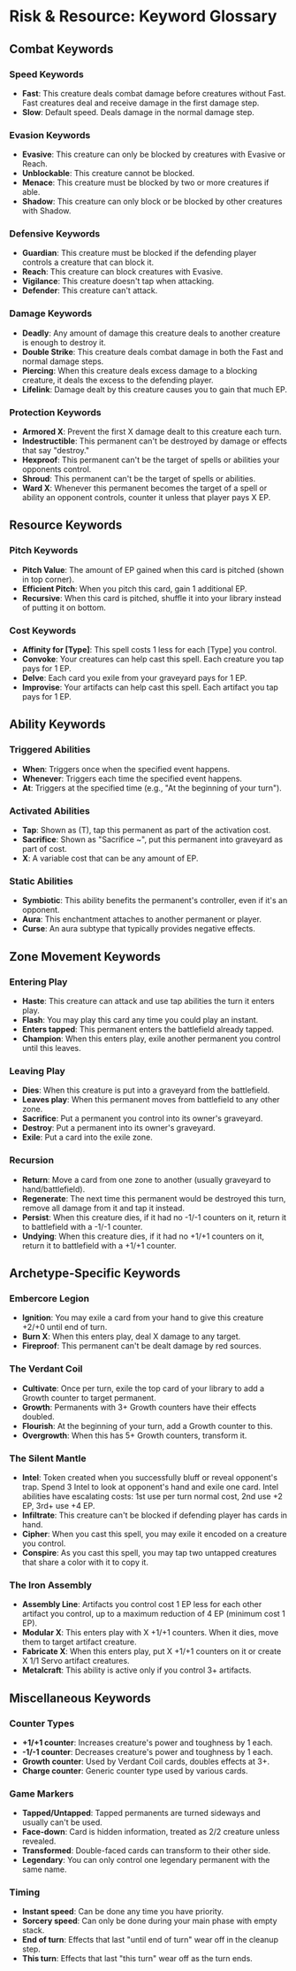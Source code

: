 # Risk & Resource: Keyword Glossary

## Combat Keywords

### Speed Keywords
- **Fast**: This creature deals combat damage before creatures without Fast. Fast creatures deal and receive damage in the first damage step.
- **Slow**: Default speed. Deals damage in the normal damage step.

### Evasion Keywords  
- **Evasive**: This creature can only be blocked by creatures with Evasive or Reach.
- **Unblockable**: This creature cannot be blocked.
- **Menace**: This creature must be blocked by two or more creatures if able.
- **Shadow**: This creature can only block or be blocked by other creatures with Shadow.

### Defensive Keywords
- **Guardian**: This creature must be blocked if the defending player controls a creature that can block it.
- **Reach**: This creature can block creatures with Evasive.
- **Vigilance**: This creature doesn't tap when attacking.
- **Defender**: This creature can't attack.

### Damage Keywords
- **Deadly**: Any amount of damage this creature deals to another creature is enough to destroy it.
- **Double Strike**: This creature deals combat damage in both the Fast and normal damage steps.
- **Piercing**: When this creature deals excess damage to a blocking creature, it deals the excess to the defending player.
- **Lifelink**: Damage dealt by this creature causes you to gain that much EP.

### Protection Keywords
- **Armored X**: Prevent the first X damage dealt to this creature each turn.
- **Indestructible**: This permanent can't be destroyed by damage or effects that say "destroy."
- **Hexproof**: This permanent can't be the target of spells or abilities your opponents control.
- **Shroud**: This permanent can't be the target of spells or abilities.
- **Ward X**: Whenever this permanent becomes the target of a spell or ability an opponent controls, counter it unless that player pays X EP.

## Resource Keywords

### Pitch Keywords
- **Pitch Value**: The amount of EP gained when this card is pitched (shown in top corner).
- **Efficient Pitch**: When you pitch this card, gain 1 additional EP.
- **Recursive**: When this card is pitched, shuffle it into your library instead of putting it on bottom.

### Cost Keywords
- **Affinity for [Type]**: This spell costs 1 less for each [Type] you control.
- **Convoke**: Your creatures can help cast this spell. Each creature you tap pays for 1 EP.
- **Delve**: Each card you exile from your graveyard pays for 1 EP.
- **Improvise**: Your artifacts can help cast this spell. Each artifact you tap pays for 1 EP.

## Ability Keywords

### Triggered Abilities
- **When**: Triggers once when the specified event happens.
- **Whenever**: Triggers each time the specified event happens.
- **At**: Triggers at the specified time (e.g., "At the beginning of your turn").

### Activated Abilities
- **Tap**: Shown as (T), tap this permanent as part of the activation cost.
- **Sacrifice**: Shown as "Sacrifice ~", put this permanent into graveyard as part of cost.
- **X**: A variable cost that can be any amount of EP.

### Static Abilities
- **Symbiotic**: This ability benefits the permanent's controller, even if it's an opponent.
- **Aura**: This enchantment attaches to another permanent or player.
- **Curse**: An aura subtype that typically provides negative effects.

## Zone Movement Keywords

### Entering Play
- **Haste**: This creature can attack and use tap abilities the turn it enters play.
- **Flash**: You may play this card any time you could play an instant.
- **Enters tapped**: This permanent enters the battlefield already tapped.
- **Champion**: When this enters play, exile another permanent you control until this leaves.

### Leaving Play
- **Dies**: When this creature is put into a graveyard from the battlefield.
- **Leaves play**: When this permanent moves from battlefield to any other zone.
- **Sacrifice**: Put a permanent you control into its owner's graveyard.
- **Destroy**: Put a permanent into its owner's graveyard.
- **Exile**: Put a card into the exile zone.

### Recursion
- **Return**: Move a card from one zone to another (usually graveyard to hand/battlefield).
- **Regenerate**: The next time this permanent would be destroyed this turn, remove all damage from it and tap it instead.
- **Persist**: When this creature dies, if it had no -1/-1 counters on it, return it to battlefield with a -1/-1 counter.
- **Undying**: When this creature dies, if it had no +1/+1 counters on it, return it to battlefield with a +1/+1 counter.

## Archetype-Specific Keywords

### Embercore Legion
- **Ignition**: You may exile a card from your hand to give this creature +2/+0 until end of turn.
- **Burn X**: When this enters play, deal X damage to any target.
- **Fireproof**: This permanent can't be dealt damage by red sources.

### The Verdant Coil  
- **Cultivate**: Once per turn, exile the top card of your library to add a Growth counter to target permanent.
- **Growth**: Permanents with 3+ Growth counters have their effects doubled.
- **Flourish**: At the beginning of your turn, add a Growth counter to this.
- **Overgrowth**: When this has 5+ Growth counters, transform it.

### The Silent Mantle
- **Intel**: Token created when you successfully bluff or reveal opponent's trap. Spend 3 Intel to look at opponent's hand and exile one card. Intel abilities have escalating costs: 1st use per turn normal cost, 2nd use +2 EP, 3rd+ use +4 EP.
- **Infiltrate**: This creature can't be blocked if defending player has cards in hand.
- **Cipher**: When you cast this spell, you may exile it encoded on a creature you control.
- **Conspire**: As you cast this spell, you may tap two untapped creatures that share a color with it to copy it.

### The Iron Assembly
- **Assembly Line**: Artifacts you control cost 1 EP less for each other artifact you control, up to a maximum reduction of 4 EP (minimum cost 1 EP).
- **Modular X**: This enters play with X +1/+1 counters. When it dies, move them to target artifact creature.
- **Fabricate X**: When this enters play, put X +1/+1 counters on it or create X 1/1 Servo artifact creatures.
- **Metalcraft**: This ability is active only if you control 3+ artifacts.

## Miscellaneous Keywords

### Counter Types
- **+1/+1 counter**: Increases creature's power and toughness by 1 each.
- **-1/-1 counter**: Decreases creature's power and toughness by 1 each.
- **Growth counter**: Used by Verdant Coil cards, doubles effects at 3+.
- **Charge counter**: Generic counter type used by various cards.

### Game Markers
- **Tapped/Untapped**: Tapped permanents are turned sideways and usually can't be used.
- **Face-down**: Card is hidden information, treated as 2/2 creature unless revealed.
- **Transformed**: Double-faced cards can transform to their other side.
- **Legendary**: You can only control one legendary permanent with the same name.

### Timing
- **Instant speed**: Can be done any time you have priority.
- **Sorcery speed**: Can only be done during your main phase with empty stack.
- **End of turn**: Effects that last "until end of turn" wear off in the cleanup step.
- **This turn**: Effects that last "this turn" wear off as the turn ends.